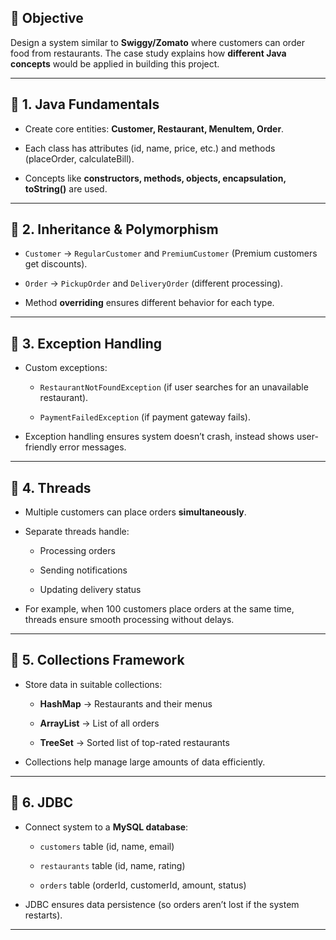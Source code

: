 ## **🎯 Objective**

Design a system similar to **Swiggy/Zomato** where customers can order food from restaurants. The case study explains how **different Java concepts** would be applied in building this project.

---

## **🔹 1\. Java Fundamentals**

- Create core entities: **Customer, Restaurant, MenuItem, Order**.

- Each class has attributes (id, name, price, etc.) and methods (placeOrder, calculateBill).

- Concepts like **constructors, methods, objects, encapsulation, toString()** are used.

---

## **🔹 2\. Inheritance & Polymorphism**

- `Customer` → `RegularCustomer` and `PremiumCustomer` (Premium customers get discounts).

- `Order` → `PickupOrder` and `DeliveryOrder` (different processing).

- Method **overriding** ensures different behavior for each type.

---

## **🔹 3\. Exception Handling**

- Custom exceptions:

  - `RestaurantNotFoundException` (if user searches for an unavailable restaurant).

  - `PaymentFailedException` (if payment gateway fails).

- Exception handling ensures system doesn’t crash, instead shows user-friendly error messages.

---

## **🔹 4\. Threads**

- Multiple customers can place orders **simultaneously**.

- Separate threads handle:

  - Processing orders

  - Sending notifications

  - Updating delivery status

- For example, when 100 customers place orders at the same time, threads ensure smooth processing without delays.

---

## **🔹 5\. Collections Framework**

- Store data in suitable collections:

  - **HashMap** → Restaurants and their menus

  - **ArrayList** → List of all orders

  - **TreeSet** → Sorted list of top-rated restaurants

- Collections help manage large amounts of data efficiently.

---

## **🔹 6\. JDBC**

- Connect system to a **MySQL database**:

  - `customers` table (id, name, email)

  - `restaurants` table (id, name, rating)

  - `orders` table (orderId, customerId, amount, status)

- JDBC ensures data persistence (so orders aren’t lost if the system restarts).

---
